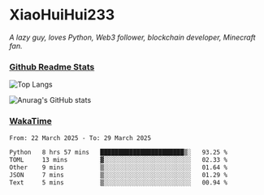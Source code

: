 # XiaoHuiHui233

*A lazy guy, loves Python, Web3 follower, blockchain developer, Minecraft fan.*

### [Github Readme Stats](https://github.com/anuraghazra/github-readme-stats)

![Top Langs](https://github-readme-stats.vercel.app/api/top-langs/?username=XiaoHuiHui233&layout=compact&theme=github_dark)

![Anurag's GitHub stats](https://github-readme-stats.vercel.app/api?username=XiaoHuiHui233&show_icons=true&theme=github_dark)

### [WakaTime](https://wakatime.com)

<!--START_SECTION:waka-->

```txt
From: 22 March 2025 - To: 29 March 2025

Python   8 hrs 57 mins   ███████████████████████▒░   93.25 %
TOML     13 mins         ▓░░░░░░░░░░░░░░░░░░░░░░░░   02.33 %
Other    9 mins          ▒░░░░░░░░░░░░░░░░░░░░░░░░   01.64 %
JSON     7 mins          ▒░░░░░░░░░░░░░░░░░░░░░░░░   01.29 %
Text     5 mins          ▒░░░░░░░░░░░░░░░░░░░░░░░░   00.94 %
```

<!--END_SECTION:waka-->
